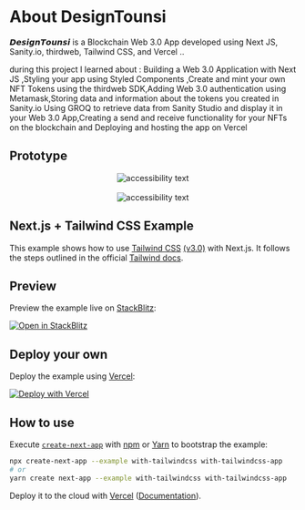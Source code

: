 # About DesignTounsi
𝘿𝙚𝙨𝙞𝙜𝙣𝙏𝙤𝙪𝙣𝙨𝙞  is a  Blockchain Web 3.0 App developed using  Next JS, Sanity.io, thirdweb, Tailwind CSS, and Vercel ..

during this project I learned about : Building a Web 3.0 Application with Next JS ,Styling your app using Styled Components ,Create and mint your own 
NFT Tokens using the thirdweb SDK,Adding Web 3.0 authentication using Metamask,Storing data and information about the tokens you created in Sanity.io 
Using GROQ to retrieve data from Sanity Studio and display it in your Web 3.0 App,Creating a send and receive functionality for your NFTs on the blockchain
and Deploying and hosting the app on Vercel 

## Prototype
<p align="center">
  <img src="https://i.imgur.com/QCuXlz6.png"  alt="accessibility text">
  <br>
  <br>
  <img src="https://i.imgur.com/JCqVbeS.png"  alt="accessibility text">
</p>

## Next.js + Tailwind CSS Example

This example shows how to use [Tailwind CSS](https://tailwindcss.com/) [(v3.0)](https://tailwindcss.com/blog/tailwindcss-v3) with Next.js. It follows the steps outlined in the official [Tailwind docs](https://tailwindcss.com/docs/guides/nextjs).

## Preview

Preview the example live on [StackBlitz](http://stackblitz.com/):

[![Open in StackBlitz](https://developer.stackblitz.com/img/open_in_stackblitz.svg)](https://stackblitz.com/github/vercel/next.js/tree/canary/examples/with-tailwindcss)

## Deploy your own

Deploy the example using [Vercel](https://vercel.com?utm_source=github&utm_medium=readme&utm_campaign=next-example):

[![Deploy with Vercel](https://vercel.com/button)](https://vercel.com/new/git/external?repository-url=https://github.com/vercel/next.js/tree/canary/examples/with-tailwindcss&project-name=with-tailwindcss&repository-name=with-tailwindcss)

## How to use

Execute [`create-next-app`](https://github.com/vercel/next.js/tree/canary/packages/create-next-app) with [npm](https://docs.npmjs.com/cli/init) or [Yarn](https://yarnpkg.com/lang/en/docs/cli/create/) to bootstrap the example:

```bash
npx create-next-app --example with-tailwindcss with-tailwindcss-app
# or
yarn create next-app --example with-tailwindcss with-tailwindcss-app
```

Deploy it to the cloud with [Vercel](https://vercel.com/new?utm_source=github&utm_medium=readme&utm_campaign=next-example) ([Documentation](https://nextjs.org/docs/deployment)).
